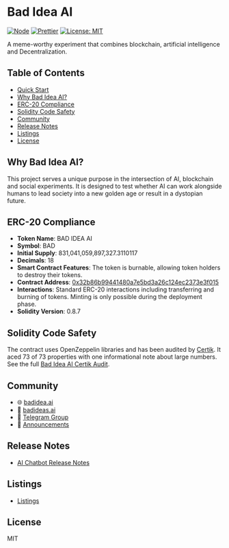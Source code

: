# Bad Idea AI

[![Node](https://img.shields.io/badge/node->=18-green)](https://nodejs.org)
[![Prettier](https://img.shields.io/badge/code_style-prettier-ff69b4.svg)](https://prettier.io)
[![License: MIT](https://img.shields.io/badge/License-MIT-yellow.svg)](LICENSE)

A meme-worthy experiment that combines blockchain, artificial intelligence and Decentralization.

## Table of Contents

- [Quick Start](#quick-start)
- [Why Bad Idea AI?](#why-bad-idea-ai)
- [ERC-20 Compliance](#erc-20-compliance)
- [Solidity Code Safety](#solidity-code-safety)
- [Community](#community)
- [Release Notes](#release-notes)
- [Listings](#listings)
- [License](#license)

## Why Bad Idea AI?

This project serves a unique purpose in the intersection of AI, blockchain and social experiments. It is designed to test whether AI can work alongside humans to lead society into a new golden age or result in a dystopian future.

## ERC-20 Compliance

- **Token Name**: BAD IDEA AI
- **Symbol**: BAD
- **Initial Supply**: 831,041,059,897,327.3110117
- **Decimals**: 18
- **Smart Contract Features**: The token is burnable, allowing token holders to destroy their tokens.
- **Contract Address**: [0x32b86b99441480a7e5bd3a26c124ec2373e3f015](https://etherscan.io/address/0x32b86b99441480a7e5bd3a26c124ec2373e3f015)
- **Interactions**: Standard ERC-20 interactions including transferring and burning of tokens. Minting is only possible during the deployment phase.
- **Solidity Version**: 0.8.7

## Solidity Code Safety

The contract uses OpenZeppelin libraries and has been audited by [Certik](https://skynet.certik.com/projects/bad-idea). It aced 73 of 73 properties with one informational note about large numbers. See the full [Bad Idea AI Certik Audit](Bad%20Idea%20AI%20Certik%20Audit.pdf).

## Community

- 🌐 [badidea.ai](https://badidea.ai)
- 📰 [badideas.ai](https://badideas.ai)
- 👥 [Telegram Group](https://t.me/badideaai)
- 📢 [Announcements](https://t.me/Bad_Idea_AI)

## Release Notes

- [AI Chatbot Release Notes](BADIDEAAI_Release_Notes.md)

## Listings

- [Listings](LISTINGS.md)

## License

MIT
